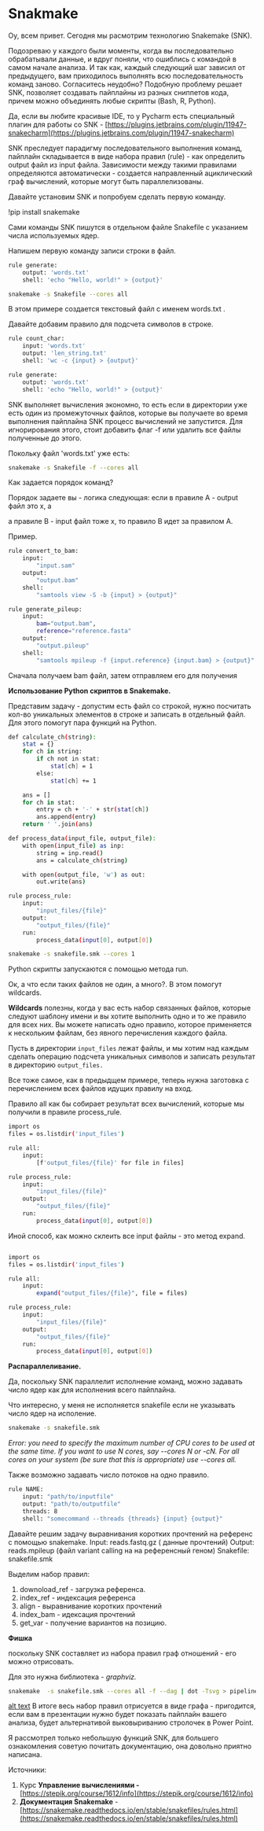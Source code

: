 # Snakmake

Оу, всем привет. Сегодня мы расмотрим технологию Snakemake (SNK).

Подозреваю у каждого были моменты, когда вы последовательно обрабатывали данные, и вдруг поняли, что ошиблись с командой в самом начале анализа. И так как, каждый следующий шаг зависил от предыдущего, вам приходилось выполнять всю последовательность команд заново. Согласитесь неудобно? Подобную проблему решает SNK,  позволяет создавать пайплайны из разных сниппетов кода, причем можно объединять любые скрипты (Bash, R, Python).

Да, если вы любите красивые IDE, то у Pycharm есть специальный плагин для работы со SNK - [https://plugins.jetbrains.com/plugin/11947-snakecharm](https://plugins.jetbrains.com/plugin/11947-snakecharm) 

SNK преследует парадигму последовательного выполнения команд, пайплайн складывается в виде набора правил (rule) - как определить output файл из input файла. Зависимости между такими правилами определяются автоматически - создается направленный ациклический граф вычислений, которые могут быть параллелизованы.

Давайте установим SNK и попробуем сделать первую команду.

!pip install snakemake 

Сами команды SNK пишутся в отдельном файле Snakefile с указанием числа используемых ядер.

Напишем первую команду записи строки в файл.

```bash
rule generate:
    output: 'words.txt'
    shell: 'echo "Hello, world!" > {output}'
```

```bash
snakemake -s Snakefile --cores all
```

В этом примере создается текстовый файл с именем words.txt .

Давайте добавим правило для подсчета символов в строке.

```bash
rule count_char:
    input: 'words.txt'
    output: 'len_string.txt'
    shell: 'wc -c {input} > {output}'

rule generate:
    output: 'words.txt'
    shell: 'echo "Hello, world!" > {output}'
```

SNK выполняет вычисления экономно, то есть если в директории уже есть один из промежуточных файлов, которые вы получаете во время выполнения пайплайна SNK процесс вычислений не запустится. Для игнорирования этого, стоит добавить флаг -f или удалить все файлы полученные до этого.

Покольку файл 'words.txt' уже есть:

```bash
snakemake -s Snakefile -f --cores all
```

Как задается порядок команд? 

Порядок задаете вы - логика следующая: если в правиле А - output файл это x, а

а правиле B - input файл тоже x, то правило B идет за правилом A.

Пример.

```bash
rule convert_to_bam:
    input:
        "input.sam"
    output:
        "output.bam"
    shell:
        "samtools view -S -b {input} > {output}"

rule generate_pileup:
    input:
        bam="output.bam",
        reference="reference.fasta"
    output:
        "output.pileup"
    shell:
        "samtools mpileup -f {input.reference} {input.bam} > {output}"
```

Сначала получаем bam файл, затем отправляем его для получения 

**Использование Python скриптов в Snakemake.**

Представим задачу - допустим есть файл со строкой, нужно посчитать кол-во уникальных элементов в строке и записать в отдельный файл. Для этого помогут пара функций на Python.

```bash
def calculate_ch(string):
    stat = {}
    for ch in string:
        if ch not in stat:
            stat[ch] = 1
        else:
            stat[ch] += 1

    ans = []
    for ch in stat:
        entry = ch + '-' + str(stat[ch])
        ans.append(entry)
    return ' '.join(ans)

def process_data(input_file, output_file):
    with open(input_file) as inp:
        string = inp.read()
        ans = calculate_ch(string)

    with open(output_file, 'w') as out:
        out.write(ans)

rule process_rule:
    input:
        "input_files/{file}"
    output:
        "output_files/{file}"
    run:
        process_data(input[0], output[0])
```

```bash
snakemake -s snakefile.smk --cores 1
```

Python скрипты запускаются с помощью метода run.

Ок, а что если таких файлов не один, а много?. В этом помогут wildcards.

**Wildcards** полезны, когда у вас есть набор связанных файлов, которые следуют шаблону имени и вы хотите выполнить одно и то же правило для всех них.  Вы можете написать одно правило, которое применяется к нескольким файлам, без явного перечисления каждого файла.

Пусть в директории `input_files` лежат файлы, и мы хотим над каждым сделать операцию подсчета уникальных символов и записать результат в директорию `output_files.`

Все тоже самое, как в предыдщем примере, теперь нужна заготовка с перечислением всех файлов идущих правилу на вход.

Правило all как бы собирает результат всех вычислений, которые мы получили в правиле process_rule. 

```bash
import os
files = os.listdir('input_files')

rule all:
    input:
        [f'output_files/{file}' for file in files]

rule process_rule:
    input:
        "input_files/{file}"
    output:
        "output_files/{file}"
    run:
        process_data(input[0], output[0])
```

Иной способ, как можно склеить все input файлы - это метод expand.

```bash

import os
files = os.listdir('input_files')

rule all:
    input:
        expand("output_files/{file}", file = files)

rule process_rule:
    input:
        "input_files/{file}"
    output:
        "output_files/{file}"
    run:
        process_data(input[0], output[0])
```

**Распараллеливание.**

Да, поскольку SNK параллелит исполнение команд, можно  задавать число ядер как для исполнения всего пайплайна.

Что интересно, у меня не исполняется snakefile если не указывать число ядер на исполение. 

```bash
snakemake -s snakefile.smk
```

*Error: you need to specify the maximum number of CPU cores to be used at the same time. If you want to use N cores, say --cores N or -cN. For all cores on your system (be sure that this is appropriate) use --cores all.* 

Также возможно  задавать число потоков на одно правило.

```bash
rule NAME:
    input: "path/to/inputfile"
    output: "path/to/outputfile"
    threads: 8
    shell: "somecommand --threads {threads} {input} {output}"
```

Давайте решим задачу выравнивания коротких прочтений  на референс с помощью  snakemake.
Input: reads.fastq.gz ( данные прочтений)
Output: reads.mpileup (файл variant calling на на референсный геном)
Snakefile: snakefile.smk

Выделим набор правил:

1. downoload_ref - загрузка референса.
2. index_ref - индексация референса 
3. align - выравнивание коротких прочтений 
4. index_bam - идексация прочтений 
5. get_var - получение вариантов на позицию. 

**Фишка** 

поскольку SNK составляет из набора правил граф отношений - его можно отрисовать. 

Для это нужна библиотека - *graphviz.*

```bash
snakemake  -s snakefile.smk --cores all -f --dag | dot -Tsvg > pipeline.svg
```

[alt text](https://github.com/GavrilenkoA/snakemake/blob/main/pipeline.svg)
В итоге весь набор правил отрисуется в виде графа - пригодится, если вам в презентации нужно будет показать пайплайн вашего анализа, будет альтернативой выковыриванию стролочек в Power Point.

Я рассмотрел только небольшую функций SNK, для большего ознакомления советую почитать документацию, она довольно приятно написана.

Источники:

1. Курс ****Управление вычислениями -**** [https://stepik.org/course/1612/info](https://stepik.org/course/1612/info)
2. **Документация Snakemake** - [https://snakemake.readthedocs.io/en/stable/snakefiles/rules.html](https://snakemake.readthedocs.io/en/stable/snakefiles/rules.html)
